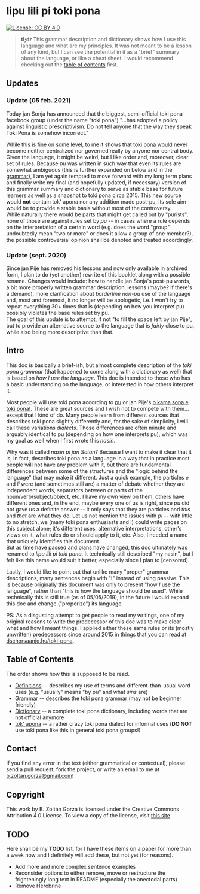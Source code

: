 # lipu lili pi toki pona

[![License: CC BY 4.0](https://img.shields.io/badge/License-CC%20BY%204.0-lightgrey.svg)](https://creativecommons.org/licenses/by/4.0/)

> **tl;dr** This grammar description and dictionary shows how I use this language and what are my principles. It was not meant to be a lesson of any kind, but I can see the potential in it as a "brief" summary about the language, or like a cheat sheet. I would recommend checking out the [table of contents](#table-of-contents) first.

## Updates

### Update (05 feb. 2021)
Today jan Sonja has announced that the biggest, semi-official toki pona facebook group (under the name "toki pona") "...has adopted a policy against linguistic prescriptivism. Do not tell anyone that the way they speak Toki Pona is somehow incorrect."

While this is fine on some level, to me it shows that toki pona would never become neither centralized nor governed really by anyone nor central body. Given the language, it might be weird, but I like order and, moreover, clear set of rules. Because _pu_ was written in such way that even its rules are somewhat ambiguous (this is further expanded on below and in the [grammar](grammar.md)), I am yet again tempted to move forward with my long term plans and finally write my final (and hopefully updated, if necessary) version of this grammar summary and dictionary to serve as stable base for future learners as well as a snapshot to toki pona circa 2015. This new source would **not** contain tok' apona nor any addition made post-pu, its sole aim would be to provide a stable basis without most of the controversy.  
While naturally there would be parts that might get called out by "purists", none of those are against rules set by _pu_ -- in cases where a rule depends on the interpretation of a certain word (e.g. does the word "group" undoubtedly mean "two or more" or does it allow a group of one member?), the possible controversial opinion shall be denoted and treated accordingly.

### Update (sept. 2020) 
Since jan Pije has removed his lessons and now only available in archived form, I plan to do (yet another) rewrite of this booklet along with a possible rename. Changes would include: how to handle jan Sonja's post-pu words, a bit more properly written grammar description, lessons (maybe? if there's a demand), more clarification about _borderline non-pu_ use of the language and, most and foremost, it no longer will be apologetic, i.e. I won't try to repeat everything 30+ times that is (depending on how you interpret pu) possibly violates the base rules set by pu.  
The goal of this update is to attempt, if not "to fill the space left by jan Pije", but to provide an alternative source to the language that is _fairly_ close to pu, while also being more descriptive than that.  

## Intro

This doc is basically a brief-ish, but almost complete description of the _toki pona grammar_ (that happened to come along with a dictionary as well) that is based on _how I use the language_. This doc is intended to those who has a basic understanding on the language, or interested in how others interpret it.

Most people will use toki pona according to [pu](http://tokipona.org/) or jan Pije's [o kama sona e toki pona!](http://tokipona.net/tp/janpije/okamasona.php). These are great sources and I wish not to compete with them... except that I kind of do. Many people learn from different sources that describes toki pona slightly differently and, for the sake of simplicity, I will call these variations _dialects_. Those differences are often minute and arguably identical to pu (depending on how one interprets pu), which was my goal as well when I first wrote this _nasin_.

Why was it called _nasin pi jan Sotan_? Because I want to make it clear that it is, in fact, describes toki pona as a language in a way that in practice most people will not have any problem with it, but there are fundamental differences between some of the structures and the "logic behind the language" that may make it different. Just a quick example, the particles _e_ and _li_ were (and sometimes still are) a matter of debate whether they are independent words, separators between or parts of the noun/verb/subject/object, etc. I have my own view on them, others have different ones and, in the end, maybe every one of us is right, since _pu_ did not gave us a definite answer -- it only says that they are particles and _this_ and _that_ are what they do. Let us not mention the issues with _pi_ -- with little to no stretch, we (many toki pona enthusiasts and I) could write pages on this subject alone; it's different uses, alternative interpretations, other's views on it, what rules do or should apply to it, etc. Also, I needed a name that uniquely identifies this document.  
But as time have passed and plans have changed, this doc ultimately was renamed to _lipu lili pi toki pona_. It technically still described "my nasin", but I felt like this name would suit it better, especially since I plan to \[censored\].

Lastly, I would like to point out that unlike many "proper" grammar descriptions, many sentences begin with "I" instead of using passive. This is because originally this document was only to present "how _I_ use the language", rather than "this is how the language should be used". While technically this is still true (as of 05/05/2019), in the future I would expand this doc and change ("properize") its language.

PS: As a disgusting attempt to get people to read my writings, one of my original reasons to write the predecessor of this doc was to make clear what and how I meant things. I applied either these same rules or its (mostly unwritten) predecessors since around 2015 in things that you can read at [dschorsaanjo.hu/toki-pona](https://dschorsaanjo.hu/toki-pona).

## Table of Contents

The order shows how this is supposed to be read.

- [Definitions](definitions.md) -- describes my use of terms and different-than-usual word uses (e.g. "usually" means "by pu" and what _sins_ are)
- [Grammar](grammar.md) -- describes the toki pona grammar (may not be beginner friendly)
- [Dictionary](dictionary.md) -- a complete toki pona dictionary, including words that are not official anymore
- [tok' apona](informal.md) -- a rather crazy toki pona dialect for informal uses (**DO NOT** use toki pona like this in general toki pona groups!)

## Contact

If you find any error in the text (either grammatical or contextual), please send a pull request, fork the project, or write an email to me at [b.zoltan.gorza@gmail.com](mailto:b.zoltan.gorza@gmail.com)!

## Copyright

This work by B. Zoltán Gorza is licensed under the Creative Commons Attribution 4.0 License. To view a copy of the license, visit [this site](https://creativecommons.org/licenses/by/4.0/legalcode).

## TODO

Here shall be my **TODO** list, for I have these items on a paper for more than a week now and I definitely will add these, but not yet (for reasons).

- Add more and more complex sentence examples
- Reconsider options to either remove, move or restructure the frighteningly long text in README (especially the anectodal parts)
- Remove Herobrine
